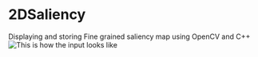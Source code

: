# 2DSaliency
Displaying and storing Fine grained saliency map using OpenCV and C++
![This is how the input looks like](https://github.com/[higgsboson1209]/[2DSaliency]/blob/[main]/wallpaper.png?raw=true)
